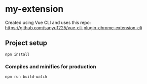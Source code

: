 # my-extension

Created using Vue CLI and uses this repo: https://github.com/sanyu1225/vue-cli-plugin-chrome-extension-cli

## Project setup
```
npm install
```

### Compiles and minifies for production
```
npm run build-watch
```

